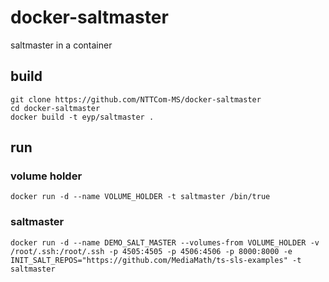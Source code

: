 # docker-saltmaster

saltmaster in a container

## build

```
git clone https://github.com/NTTCom-MS/docker-saltmaster
cd docker-saltmaster
docker build -t eyp/saltmaster .
```

## run

### volume holder

```
docker run -d --name VOLUME_HOLDER -t saltmaster /bin/true
```

### saltmaster

```
docker run -d --name DEMO_SALT_MASTER --volumes-from VOLUME_HOLDER -v /root/.ssh:/root/.ssh -p 4505:4505 -p 4506:4506 -p 8000:8000 -e INIT_SALT_REPOS="https://github.com/MediaMath/ts-sls-examples" -t saltmaster
```

